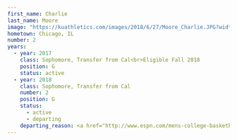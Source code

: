 ```yaml
---
first_name: Charlie
last_name: Moore
image: "https://kuathletics.com/images/2018/6/27/Moore_Charlie.JPG?width=182&height=250&mode=crop&anchor=topcenter"
hometown: Chicago, IL
number: 2
years:
  - year: 2017
    class: Sophomore, Transfer from Cal<br>Eligible Fall 2018
    position: G
    status: active
  - year: 2018
    class: Sophomore, Transfer from Cal
    number: 2
    position: G
    status: 
      - active
      - departing
    departing_reason: <a href="http://www.espn.com/mens-college-basketball/story/_/id/26399386/kansas-moore-decides-transfer-closer-home">Transferring to be closer to his family</a>
---
```

